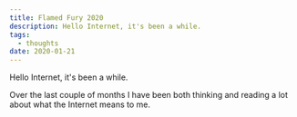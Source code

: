 ```yaml
---
title: Flamed Fury 2020
description: Hello Internet, it's been a while.
tags:
  - thoughts
date: 2020-01-21
---
```


Hello Internet, it's been a while.

Over the last couple of months I have been both thinking and reading a lot about what the Internet means to me.